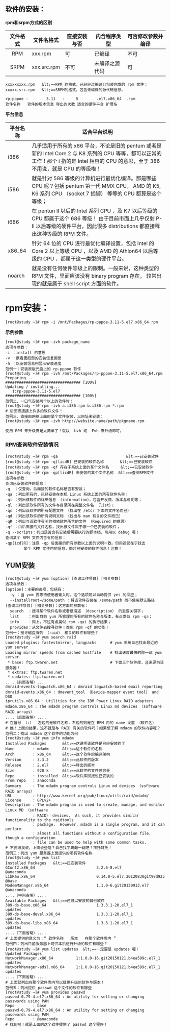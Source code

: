 ## 软件的安装：

**rpm和srpm方式的区别**

| 文件格式 | 文件名格式  | 直接安装与否 | 内含程序类型   | 可否修改参数并编译 |
| :------: | ----------- | ------------ | -------------- | ------------------ |
|   RPM    | xxx.rpm     | 可           | 已编译         | 不可               |
|   SRPM   | xxx.src.rpm | 不可         | 未编译之源代码 | 可                 |



````shell
xxxxxxxxx.rpm   &lt;==RPM 的格式，已经经过编译且包装完成的 rpm 文件；
xxxxx.src.rpm   &lt;==SRPM的格式，包含未编译的源代码信息。

rp-pppoe -        3.11   -     5        .el7.x86_64  .rpm
软件名称   软件的版本信息 释出的次数 适合的硬件平台 扩展名
````



**平台信息**

| 平台名称 | 适合平台说明                                                 |
| -------- | ------------------------------------------------------------ |
| i386     | 几乎适用于所有的 x86 平台，不论是旧的 pentum 或者是新的 Intel Core 2 与 K8 系列的 CPU 等等，都可以正常的工作！那个 i 指的是 Intel 相容的 CPU 的意思，至于 386 不用说，就是 CPU 的等级啦！ |
| i586     | 就是针对 586 等级的计算机进行最优化编译。那是哪些 CPU 呢？包括 pentum 第一代 MMX CPU， AMD 的 K5, K6 系列 CPU （socket 7 插脚） 等等的 CPU 都算是这个等级； |
| i686     | 在 pentun II 以后的 Intel 系列 CPU ，及 K7 以后等级的 CPU 都属于这个 686 等级！ 由于目前市面上几乎仅剩 P-II 以后等级的硬件平台，因此很多 distributions 都直接释出这种等级的 RPM 文件。 |
| x86_64   | 针对 64 位的 CPU 进行最优化编译设置，包括 Intel 的 Core 2 以上等级 CPU ，以及 AMD 的 Athlon64 以后等级的 CPU ，都属于这一类型的硬件平台。 |
| noarch   | 就是没有任何硬件等级上的限制。一般来说，这种类型的 RPM 文件，里面应该没有 binary program 存在， 较常出现的就是属于 shell script 方面的软件。 |



# rpm安装：

``[root@study ~]# rpm -i /mnt/Packages/rp-pppoe-3.11-5.el7.x86_64.rpm``

**示例参数**

````shell
[root@study ~]# rpm -ivh package_name
选项与参数：
-i ：install 的意思
-v ：察看更细部的安装信息画面
-h ：以安装信息列显示安装进度
范例一：安装原版光盘上的 rp-pppoe 软件
[root@study ~]# rpm -ivh /mnt/Packages/rp-pppoe-3.11-5.el7.x86_64.rpm
Preparing...                          ################################# [100%]
Updating / installing...
   1:rp-pppoe-3.11-5.el7              ################################# [100%]
范例二、一口气安装两个以上的软件时：
[root@study ~]# rpm -ivh a.i386.rpm b.i386.rpm *.rpm
# 后面直接接上许多的软件文件！
范例三、直接由网络上面的某个文件安装，以网址来安装：
[root@study ~]# rpm -ivh http://website.name/path/pkgname.rpm
````

``使用 RPM 来升级真是太简单了！就以 -Uvh 或 -Fvh 来升级即可， ``

### RPM查询软件安装情况

````shell
[root@study ~]# rpm -qa                              &lt;==已安装软件
[root@study ~]# rpm -q[licdR] 已安装的软件名称       &lt;==已安装软件
[root@study ~]# rpm -qf 存在于系统上面的某个文件名     &lt;==已安装软件
[root@study ~]# rpm -qp[licdR] 未安装的某个文件名称  &lt;==查阅RPM文件
选项与参数：
查询已安装软件的信息：
-q  ：仅查询，后面接的软件名称是否有安装；
-qa ：列出所有的，已经安装在本机 Linux 系统上面的所有软件名称；
-qi ：列出该软件的详细信息 （information），包含开发商、版本与说明等；
-ql ：列出该软件所有的文件与目录所在完整文件名 （list）；
-qc ：列出该软件的所有配置文件 （找出在 /etc/ 下面的文件名而已）
-qd ：列出该软件的所有说明文档 （找出与 man 有关的文件而已）
-qR ：列出与该软件有关的相依软件所含的文件 （Required 的意思）
-qf ：由后面接的文件名称，找出该文件属于哪一个已安装的软件；
-q --scripts：列出是否含有安装后需要执行的脚本档，可用以 debug 喔！
查询某个 RPM 文件内含有的信息：
-qp[icdlR]：注意 -qp 后面接的所有参数以上面的说明一致。但用途仅在于找出
        某个 RPM 文件内的信息，而非已安装的软件信息！注意！
````



## YUM安装

````shell
[root@study ~]# yum [option] [查询工作项目] [相关参数]
选项与参数：
[option]：主要的选项，包括有：
  -y ：当 yum 要等待使用者输入时，这个选项可以自动提供 yes 的回应；
  --installroot=/some/path ：将该软件安装在 /some/path 而不使用默认路径
[查询工作项目] [相关参数]：这方面的参数有：
  search  ：搜寻某个软件名称或者是描述 （description） 的重要关键字；
  list    ：列出目前 yum 所管理的所有的软件名称与版本，有点类似 rpm -qa；
  info    ：同上，不过有点类似 rpm -qai 的执行结果；
  provides：从文件去搜寻软件！类似 rpm -qf 的功能！
范例一：搜寻磁盘阵列 （raid） 相关的软件有哪些？
[root@study ~]# yum search raid
Loaded plugins: fastestmirror, langpacks      # yum 系统自己找出最近的 yum server
Loading mirror speeds from cached hostfile    # 找出速度最快的那一部 yum server
 * base: ftp.twaren.net                       # 下面三个软件库，且来源为该服务器！
 * extras: ftp.twaren.net
 * updates: ftp.twaren.net
....（前面省略）....
dmraid-events-logwatch.x86_64 : dmraid logwatch-based email reporting
dmraid-events.x86_64 : dmevent_tool （Device-mapper event tool） and DSO
iprutils.x86_64 : Utilities for the IBM Power Linux RAID adapters
mdadm.x86_64 : The mdadm program controls Linux md devices （software RAID arrays）
....（后面省略）....
# 在冒号 （:）  左边的是软件名称，右边的则是在 RPM 内的 name 设置 （软件名）
# 瞧！上面的结果，这不就是与 RAID 有关的软件吗？如果想了解 mdadm 的软件内容呢？
范例二：找出 mdadm 这个软件的功能为何
[root@study ~]# yum info mdadm
Installed Packages       &lt;==这说明该软件是已经安装的了
Name        : mdadm      &lt;==这个软件的名称
Arch        : x86_64     &lt;==这个软件的编译架构
Version     : 3.3.2      &lt;==此软件的版本
Release     : 2.el7      &lt;==释出的版本
Size        : 920 k      &lt;==此软件的文件总容量
Repo        : installed  &lt;==软件库回报说已安装的
From repo   : anaconda
Summary     : The mdadm program controls Linux md devices （software RAID arrays）
URL         : http://www.kernel.org/pub/linux/utils/raid/mdadm/
License     : GPLv2+
Description : The mdadm program is used to create, manage, and monitor Linux MD （software
            : RAID） devices.  As such, it provides similar functionality to the raidtools
            : package.  However, mdadm is a single program, and it can perform
            : almost all functions without a configuration file, though a configuration
            : file can be used to help with some common tasks.
# 不要跟我说，上面说些啥？自己找字典翻一翻吧！拜托拜托！
范例三：列出 yum 服务器上面提供的所有软件名称
[root@study ~]# yum list
Installed Packages   &lt;==已安装软件
GConf2.x86_64                           3.2.6-8.el7                    @anaconda
LibRaw.x86_64                           0.14.8-5.el7.20120830git98d925 @base
ModemManager.x86_64                     1.1.0-6.git20130913.el7        @anaconda
....（中间省略）....
Available Packages   &lt;==还可以安装的其他软件
389-ds-base.x86_64                      1.3.3.1-20.el7_1               updates
389-ds-base-devel.x86_64                1.3.3.1-20.el7_1               updates
389-ds-base-libs.x86_64                 1.3.3.1-20.el7_1               updates
....（下面省略）....
# 上面提供的意义为：“ 软件名称   版本   在那个软件库内 ”
范例四：列出目前服务器上可供本机进行升级的软件有哪些？
[root@study ~]# yum list updates  &lt;==一定要是 updates 喔！
Updated Packages
NetworkManager.x86_64          1:1.0.0-16.git20150121.b4ea599c.el7_1       updates
NetworkManager-adsl.x86_64     1:1.0.0-16.git20150121.b4ea599c.el7_1       updates
....（下面省略）....
# 上面就列出在那个软件库内可以提供升级的软件与版本！
范例五：列出提供 passwd 这个文件的软件有哪些
[root@study ~]# yum provides passwd
passwd-0.79-4.el7.x86_64 : An utility for setting or changing passwords using PAM
Repo        : base
passwd-0.79-4.el7.x86_64 : An utility for setting or changing passwords using PAM
Repo        : @anaconda
# 找到啦！就是上面的这个软件提供了 passwd 这个程序！
````

